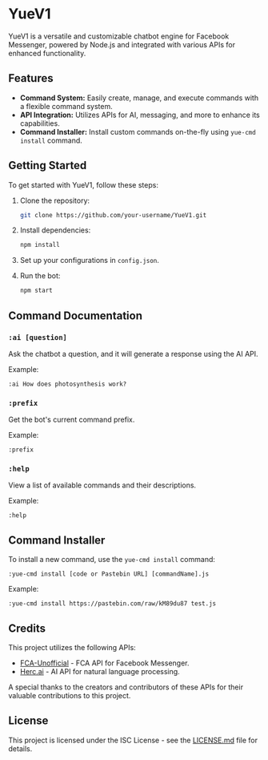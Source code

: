 # YueV1

YueV1 is a versatile and customizable chatbot engine for Facebook Messenger, powered by Node.js and integrated with various APIs for enhanced functionality.

## Features

- **Command System:** Easily create, manage, and execute commands with a flexible command system.
- **API Integration:** Utilizes APIs for AI, messaging, and more to enhance its capabilities.
- **Command Installer:** Install custom commands on-the-fly using `yue-cmd install` command.

## Getting Started

To get started with YueV1, follow these steps:

1. Clone the repository:
   ```bash
   git clone https://github.com/your-username/YueV1.git
   ```

2. Install dependencies:
   ```bash
   npm install
   ```

3. Set up your configurations in `config.json`.

4. Run the bot:
   ```bash
   npm start
   ```

## Command Documentation

### `:ai [question]`

Ask the chatbot a question, and it will generate a response using the AI API.

Example:
```
:ai How does photosynthesis work?
```

### `:prefix`

Get the bot's current command prefix.

Example:
```
:prefix
```

### `:help`

View a list of available commands and their descriptions.

Example:
```
:help
```

## Command Installer

To install a new command, use the `yue-cmd install` command:

```
:yue-cmd install [code or Pastebin URL] [commandName].js
```

Example:
```
:yue-cmd install https://pastebin.com/raw/kM89du87 test.js
```

## Credits

This project utilizes the following APIs:

- [FCA-Unofficial](https://github.com/VangBanLaNhat/fca-unofficial) - FCA API for Facebook Messenger.
- [Herc.ai](https://github.com/Bes-js/herc.ai) - AI API for natural language processing.

A special thanks to the creators and contributors of these APIs for their valuable contributions to this project.

## License

This project is licensed under the ISC License - see the [LICENSE.md](LICENSE.md) file for details.
